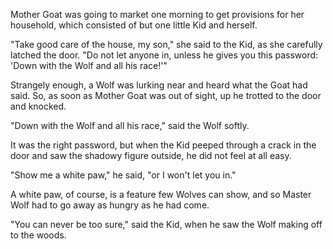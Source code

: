Mother Goat was going to market one morning to get provisions for
her household, which consisted of but one little Kid and herself.

"Take good care of the house, my son," she said to the Kid, as
she carefully latched the door. "Do not let anyone in, unless he
gives you this password: 'Down with the Wolf and all his race!'"

Strangely enough, a Wolf was lurking near and heard what the Goat
had said. So, as soon as Mother Goat was out of sight, up he
trotted to the door and knocked.

"Down with the Wolf and all his race," said the Wolf softly.

It was the right password, but when the Kid peeped through a
crack in the door and saw the shadowy figure outside, he did not
feel at all easy.

"Show me a white paw," he said, "or I won't let you in."

A white paw, of course, is a feature few Wolves can show, and so
Master Wolf had to go away as hungry as he had come.

"You can never be too sure," said the Kid, when he saw the Wolf
making off to the woods.
